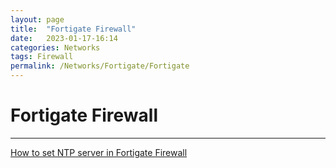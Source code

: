 ```yaml
---
layout: page
title:  "Fortigate Firewall"
date:   2023-01-17-16:14
categories: Networks
tags: Firewall
permalink: /Networks/Fortigate/Fortigate
---
```

# Fortigate Firewall

---

[How to set NTP server in Fortigate Firewall](/Networks/Fortigate/Fortigate_NTP)